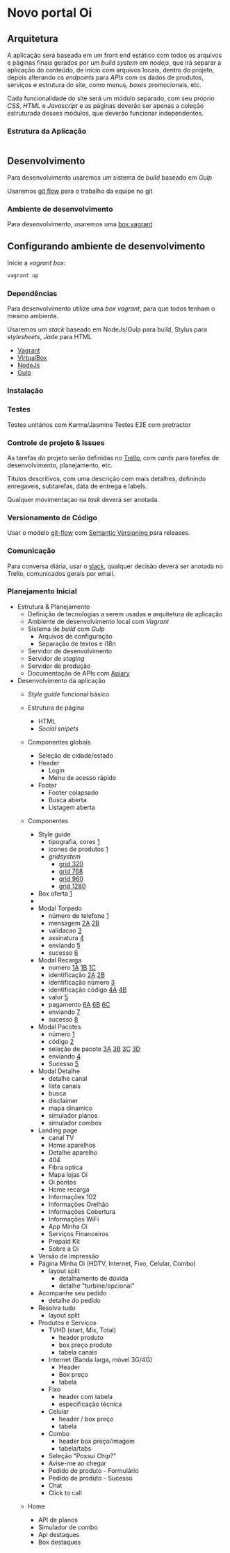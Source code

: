 # Novo portal Oi

## Arquitetura

A aplicação será baseada em um front end estático com todos os arquivos e páginas finais gerados por um _build system_ em _nodejs_, que irá separar a aplicação do conteúdo, de início com arquivos locais, dentro do projeto, depois alterando os _endpoints_ para _APIs_ com os dados de produtos, serviços e estrutura do site, como menus, _boxes_ promocionais, etc.

Cada funcionalidade do site será um módulo separado, com seu próprio _CSS_, _HTML_ e _Javascript_ e as páginas deverão ser apenas a coleção estruturada desses módulos, que deverão funcionar independentes.


### Estrutura da Aplicação

```bash


```


## Desenvolvimento

Para desenvolvimento usaremos um sistema de _build_ baseado em *Gulp*

Usaremos [git flow](http://nvie.com/posts/a-successful-git-branching-model/) para o trabalho da equipe no git

### Ambiente de desenvolvimento

Para desenvolvimento, usaremos uma [box vagrant](https://www.vagrantup.com/)

## Configurando ambiente de desenvolvimento

Inicie a _vagrant box_:

```bash
vagrant up
```

### Dependências

Para desenvolvimento utilize uma _box vagrant_, para que todos tenham o mesmo ambiente.

Usaremos um _stack_ baseado em NodeJs/Gulp para build, Stylus para _stylesheets_, _Jade_ para HTML

- [Vagrant](https://www.vagrantup.com/)
- [VirtualBox](https://www.virtualbox.org/)
- [NodeJs](https://nodejs.org/)
- [Gulp](http://gulpjs.com/)

### Instalação

### Testes

Testes unitários com Karma/Jasmine
Testes E2E com protractor

### Controle de projeto & Issues

As tarefas do projeto serão definidas no [Trello](https://trello.com/c/nEt6RHE0/), com _cards_ para tarefas de desenvolvimento, planejamento, etc.

Títulos descritivos, com uma descrição com mais detalhes, definindo enregaveis, subtarefas, data de entrega e labels.

Qualquer movimentaçao na _task_ deverá ser anotada.

### Versionamento de Código

Usar o modelo [git-flow](http://nvie.com/posts/a-successful-git-branching-model/) com [Semantic Versioning ](http://semver.org/) para releases.


### Comunicação

Para conversa diária, usar o [slack](https://slack.com/), qualquer decisão deverá ser anotada no Trello, comunicados gerais por email.


### Planejamento Inicial

- Estrutura & Planejamento
    + Definição de tecnologias a serem usadas e arquitetura de aplicação
    + Ambiente de desenvolvimento local com *Vagrant*
    + Sistema de _build_ com *Gulp*
        * Arquivos de configuração
        * Separação de textos e i18n
    + Servidor de desenvolvimento
    + Servidor de _staging_
    + Servidor de produção
    + Documentação de APIs com [Apiary](http://apiary.io/)
- Desenvolvimento da aplicação
    + _Style guide_ funcional básico
    + Estrutura de página
        * HTML
        * _Social snipets_
    + Componentes globais
        * Seleção de cidade/estado
        * Header
            - Login
            - Menu de acesso rápido
        * Footer
            - Footer colapsado
            - Busca aberta
            - Listagem aberta
    + Componentes
      + Style guide
        * tipografia, cores [1](.layout/components/styleguide/styleguide.png)
        * icones de produtos [1](.layout/components/styleguide/icones_produtos.png)
        * _gridsystem_
          - [grid 320](.layout/components/styleguide/grid-320.jpg)
          - [grid 768](.layout/components/styleguide/grid-768.jpg)
          - [grid 960](.layout/components/styleguide/grid-960.jpg)
          - [grid 1280](.layout/components/styleguide/grid-1280.jpg)
      + Box oferta [1](.layout/components/box_ofertas.jpg)
      +
      + Modal Torpedo
          * número de telefone [1](.layout/components/torpedo/1_torpedo_numero.jpg)
          * mensagem [2A](.layout/components/torpedo/2_torpedo_mensagem-A.jpg) [2B](.layout/components/torpedo/2_torpedo_mensagem-B.jpg)
          * validacao [3](.layout/components/torpedo/3_torpedo_validacao.jpg)
          * assinatura [4](.layout/components/torpedo/4_torpedo_assinatura.jpg)
          * enviando [5](.layout/components/torpedo/5_torpedo_enviando.jpg)
          * sucesso [6](.layout/components/torpedo/6_torpedo_sucesso.jpg)
      + Modal Recarga
          * numero [1A](.layout/components/recarga/1_recarga_numero-A.jpg) [1B](.layout/components/recarga/1_recarga_numero-B.jpg) [1C](.layout/components/recarga/1_recarga_numero-C.jpg)
          * identificação [2A](.layout/components/recarga/2_recarga_identificacao-A.jpg) [2B](.layout/components/recarga/2_recarga_identificacao-B.jpg)
          * identificação número [3](.layout/components/recarga/3_recarga_identificacao_numero.jpg)
          * identificação código [4A](.layout/components/recarga/4_recarga_identificacao_codigo-A.jpg) [4B](.layout/components/recarga/4_recarga_identificacao_codigo-B.jpg)
          * valor [5](.layout/components/recarga/5_recarga_valor.jpg)
          * pagamento [6A](.layout/components/recarga/6_recarga_pagamento-A.jpg) [6B](.layout/components/recarga/6_recarga_pagamento-B.jpg) [6C](.layout/components/recarga/6_recarga_pagamento-C.jpg)
          * enviando [7](.layout/components/recarga/7_recarga_enviando.jpg)
          * sucesso [8](.layout/components/recarga/8_recarga_sucesso.jpg)
      + Modal Pacotes
          * número [1](.layout/components/pacotes/1_pacotes_numero.jpg)
          * código [2](.layout/components/pacotes/2_pacotes_codigo.jpg)
          * seleção de pacote [3A](.layout/components/pacotes/3_pacotes_selecao-A.jpg) [3B](.layout/components/pacotes/3_pacotes_selecao-B.jpg) [3C](.layout/components/pacotes/3_pacotes_selecao-C.jpg) [3D](.layout/components/pacotes/3_pacotes_selecao-D.jpg)
          * enviando [4](.layout/components/pacotes/4_pacotes_enviando.jpg)
          * Sucesso [5](.layout/components/pacotes/5_pacotes_sucesso.jpg)
      + Modal Detalhe
        * detalhe canal
        * lista canais
        * busca
        * disclaimer
        * mapa dinamico
        * simulador planos
        * simulador combos
      + Landing page
        * canal TV
        * Home aparelhos
        * Detalhe aparelho
        * 404
        * Fibra optica
        * Mapa lojas Oi
        * Oi pontos
        * Home recarga
        * Informações 102
        * Informações Orelhão
        * Informações Cobertura
        * Informações WiFi
        * App Minha Oi
        * Serviços Financeiros
        * Prepaid Kit
        * Sobre a Oi
      + Versão de impressão
      + Página Minha Oi (HDTV, Internet, Fixo, Celular, Combo)
        * layout split
          - detalhamento de dúvida
          - detalhe "turbine/opcional"
      + Acompanhe seu pedido
        * detalhe do pedido
      + Resolva tudo
        * layout split
      + Produtos e Serviços
        * TVHD (start, Mix, Total)
          - header produto
          - box preço produto
          - tabela canais
        * Internet (Banda larga, móvel 3G/4G)
          - Header
          - Box preço
          - tabela
        * Fixo
          - header com tabela
          - especificação técnica
        * Celular
          - header / box preço
          - tabela
        * Combo
          - header box preço/imagem
          - tabela/tabs
        * Seleção "Possui Chip?"
        * Avise-me ao chegar
        * Pedido de produto - Formulário
        * Pedido de produto - Sucesso
        * Chat
        * Click to call

    + Home
        * API de planos
        * Simulador de combo
        * Api destaques
        * Box destaques
